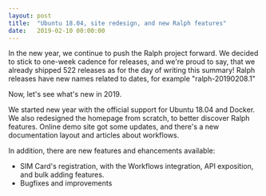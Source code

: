 ```yaml
---
layout: post
title:  "Ubuntu 18.04, site redesign, and new Ralph features"
date:   2019-02-10 00:00:00
---
```


In the new year, we continue to push the Ralph project forward. 
We decided to stick to one-week cadence for releases, and we're proud to say, that we already shipped 522 releases as for the day of writing this summary!
Ralph releases have new names related to dates, for example "ralph-20190208.1"

Now, let's see what's new in 2019.

We started new year with the official support for Ubuntu 18.04 and Docker. We also redesigned the homepage from scratch, to better discover 
Ralph features. Online demo site got some updates, and there's a new documentation layout and articles about workflows.

In addition, there are new features and ehancements available:

- SIM Card's registration, with the Workflows integration, API exposition, and bulk adding features.
- Bugfixes and improvements


